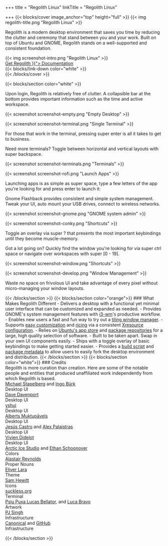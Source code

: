 +++
title = "Regolith Linux"
linkTitle = "Regolith Linux"

+++
{{< blocks/cover image_anchor="top" height="full" >}}
{{< img regolith-title.png "Regolith Linux" >}}

<p class="lead m-5">Regolith is a modern desktop environment that saves you time by reducing the clutter and ceremony that stand between you and your work. Built on top of Ubuntu and GNOME, Regolith stands on a well-supported and consistent foundation.</p>

<div class="row">
  <div class="col-sm-8">{{< img screenshot-intro.png "Regolith Linux" >}}</div>
  <div class="col-sm-4">
    <div class="mx-auto">
    <a class="btn btn-lg btn-secondary mr-3 mb-4" href="https://github.com/google/docsy-example">
      Get Regolith <i class="fas fa-cloud-download-alt ml-2 "></i>
    </a>
    <a class="btn btn-lg btn-primary mr-3 mb-4" href="{{< relref "/docs" >}}">
      Documentation <i class="fas fa-book-reader ml-2"></i>
    </a>
</div>
</div>
    <div class="mx-auto mt-5">
      {{< blocks/link-down color="white" >}}
  </div>
{{< /blocks/cover >}}

{{< blocks/section color="white" >}}
<div class="container">
  <div class="row pb-5">
    <div class="col my-auto">
      <p>Upon login, Regolith is relatively free of clutter.  A collapsible bar at the bottom provides important information such as the time and active workspace.</p>
    </div>
    <div class="col d-flex">
      <p>{{< screenshot screenshot-empty.png "Empty Desktop" >}}</p>
    </div>    
    <div class="row pb-5 pt-5">
      <div class="col">
        <p>{{< screenshot screenshot-terminal.png "Single Terminal" >}}</p>
      </div>
      <div class="col my-auto">
        <p>For those that work in the terminal, pressing <span class="text-nowrap"><span class="badge badge-warning">super</span> <span class="badge badge-warning">enter</span></span> is all it takes to get to business.</p>
      </div>
    </div>
    <div class="row pb-5">
      <div class="col d-flex my-auto">
        <p>Need more terminals?  Toggle between horizontal and vertical layouts with <span class="text-nowrap"><span class="badge badge-warning">super</span> <span class="badge badge-warning">backspace</span></span>.</p>
      </div>
      <div class="col d-flex">
        <p>{{< screenshot screenshot-terminals.png "Terminals" >}}</p>
      </div>
    </div>
    <div class="row pb-5">
      <div class="col d-flex">
        <p>{{< screenshot screenshot-rofi.png "Launch Apps" >}}</p>
      </div>
      <div class="col d-flex my-auto">
        <p>Launching apps is as simple as <span class="text-nowrap"><span class="badge badge-warning">super</span> <span class="badge badge-warning">space</span></span>, type a few letters of the app you're looking for and press <span class="badge badge-warning">enter</span> to launch it:</p>
      </div>
    </div>
    <div class="row pb-5">
      <div class="col d-flex my-auto">
        <p>Gnome Flashback provides consistent and simple system management. Tweak your UI, auto mount your USB drives, connect to wireless networks.</p>
      </div>
      <div class="col d-flexr">
        <p>{{< screenshot screenshot-gnome.png "GNOME system admin" >}}</p>
      </div>
    </div>
    <div class="row pb-5">
      <div class="col d-flex">
        <p>{{< screenshot screenshot-conky.png "Shortcuts" >}}</p>
      </div>
      <div class="col d-flex my-auto">
        <p>Toggle an overlay via <span class="text-nowrap"><span class="badge badge-warning">super</span> <span class="badge badge-warning">?</span></span> that presents the most important keybindings until they become muscle-memory.</p>
      </div>
    </div>
    <div class="row pb-5">
      <div class="col d-flex my-auto">
        <p>Got a lot going on?  Quickly find the window you're looking for via <span class="text-nowrap"><span class="badge badge-warning">super</span> <span class="badge badge-warning">ctrl</span> <span class="badge badge-warning">space</span></span> or navigate over workspaces with <span class="text-nowrap"><span class="badge badge-warning">super</span> <span class="badge badge-warning">[0 - 19]</span></span>.</p>
      </div>
      <div class="col d-flex">
        <p>{{< screenshot screenshot-window.png "Shortcuts" >}}</p>
      </div>
    </div>
    <div class="row">
      <div class="col d-flex">
        <p>{{< screenshot screenshot-develop.png "Window Management" >}}</p>
      </div>
      <div class="col d-flex my-auto">
        <p>Waste no space on frivolous UI and take advantage of every pixel without micro-managing your window layouts.</p>
      </div>
    </div>
  </div>
</div>
{{< /blocks/section >}}
{{< blocks/section color="orange">}}
### <i class="fas fa-info-circle pr-3"></i>What Makes Regolith Different
- Delivers a desktop with a functional yet minimal user interface that can be customized and expanded as needed.
- Provides GNOME's system management features with <a class="text-light bg-dark" href="https://i3wm.org/">i3-wm</a>'s productive workflow.
- Enables new users a fast and fun way to try out a <a class="text-light bg-dark" href="https://opensource.com/article/18/8/i3-tiling-window-manager">tiling window manager</a>.
- Supports <a class="text-light bg-dark" href="https://github.com/regolith-linux/regolith-desktop/wiki/Customize">easy customization</a> and <a class="text-light bg-dark" href="https://www.reddit.com/r/unixporn">ricing</a> via a consistent <a class="text-light bg-dark" href="https://github.com/regolith-linux/regolith-styles/blob/master/Xresources/root">Xresource configuration</a>.
- Relies on <a class="text-light bg-dark" href="https://snapcraft.io/store">Ubuntu's app store</a> and <a class="text-light bg-dark" href="https://packages.ubuntu.com/">package repositories</a> for a large, high quality selection of software.
- Built to be taken apart. Swap in your own UI components easily.
- Ships with a toggle overlay of basic keybindings to make getting started easier.
- Provides a <a class="text-light bg-dark" href="https://github.com/regolith-linux/regolith-builder/blob/master/build.sh">build script</a> and <a class="text-light bg-dark" href="https://github.com/regolith-linux/regolith-builder/blob/master/package-model.json">package metadata</a> to allow users to easily fork the desktop environment and distribution. 
{{< /blocks/section >}}
{{< blocks/section color="white">}}
### <i class="fas fa-user-friends pr-3"></i>Credits
<div class="container-fluid">
  <div class="row pl-0 align-items-center">
    <div class="col-5 col-md-0">
      Regolith is more curation than creation.  Here are some of the notable people and entities that produced unaffiliated work independently from which Regolith is based.
    </div>
    <div class="col-6">
      <div class="container">
        <div class="row">
          <div class="col-lg"><a href="https://i3wm.org">Michael Stapelberg</a> and <a href="https://github.com/Airblader/i3">Ingo Bürk</a></div>
          <div class="col-sm">Desktop UI</div>
        </div>
        <div class="row">
          <div class="col-lg"><a href="https://github.com/davatorium/rofi">Dave Davenport</a></div>
          <div class="col-sm">Desktop UI</div>
        </div>
        <div class="row">
          <div class="col-lg"><a href="https://github.com/yshui/compton">yshui</a></div>
          <div class="col-sm">Desktop UI</div>
        </div>
        <div class="row">
          <div class="col-lg"><a href="https://wiki.gnome.org/Projects/GnomeFlashback">Alberts Muktupāvels</a></div>
          <div class="col-sm">Desktop UI</div>
        </div>
        <div class="row">
          <div class="col-lg"><a href="https://github.com/jcstr">Jesús Castro</a> and <a href="https://github.com/deuill">Alex Palaistras</a></div>
          <div class="col-sm">Desktop UI</div>
        </div>
        <div class="row">
          <div class="col-lg"><a href="https://github.com/vivien/i3blocks">Vivien Didelot</a></div>
          <div class="col-sm">Desktop UI</div>
        </div>
        <div class="row">
          <div class="col-lg"><a href="https://github.com/arcticicestudio">Arctic Ice Studio</a> and <a href="https://ethanschoonover.com/solarized/">Ethan Schoonover</a></div>
          <div class="col-sm">Colors</div>
        </div>
        <div class="row">
          <div class="col-lg"><a href="http://www.alastairreynolds.com/">Alastair Reynolds</a></div>
          <div class="col-sm">Proper Nouns</div>
        </div>
        <div class="row">
          <div class="col-lg"><a href="https://github.com/EliverLara/Nordic">Eliver Lara</a></div>
          <div class="col-sm">Theme</div>
        </div>
        <div class="row">
          <div class="col-lg"><a href="https://snwh.org/paper">Sam Hewitt</a></div>
          <div class="col-sm">Icons</div>
        </div>
        <div class="row">
          <div class="col-lg"><a href="https://st.suckless.org">suckless.org</a></div>
          <div class="col-sm">Terminal</div>
        </div>
        <div class="row">
          <div class="col-lg"><a href="http://wallpaper-site.webflow.io/">Psiu Puxa</a>,<a href="https://unsplash.com/photos/C0OD8OM-oM0">Lucas Bellator</a>, and <a href="https://unsplash.com/photos/xnqVGsbXgV4">Luca Bravo</a></div>
          <div class="col-sm">Artwork</div>
        </div>
        <div class="row">
          <div class="col-lg"><a href="https://launchpad.net/cubic">PJ Singh</a></div>
          <div class="col-sm">Infrastructure</div>
        </div>
        <div class="row">
          <div class="col-lg"><a href="https://canonical.com">Canonical</a> and <a href="https://github.com">GitHub</a></div>
          <div class="col-sm">Infrastructure</div>
        </div>
      </div>
    </div>
  </div>
</div>

{{< /blocks/section >}}